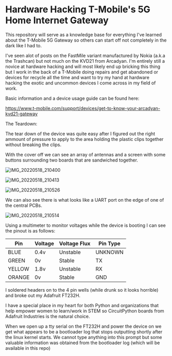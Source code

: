 # Hardware Hacking T-Mobile's 5G Home Internet Gateway
This repository will serve as a knowledge base for everything I've learned about the T-Mobile 5G Gateway so others can start off not completely in the dark like I had to. 

I've seen alot of posts on the FastMile variant manufactured by Nokia (a.k.a the Trashcan) but not much on the KVD21 from Arcadyan. I'm entirely still a novice at hardware hacking and will most likely end up bricking this thing but I work in the back of a T-Mobile doing repairs and get abandoned or devices for recycle all the time and want to try my hand at hardware hacking the exotic and uncommon devices I come across in my field of work.

Basic information and a device usage guide can be found here:

https://www.t-mobile.com/support/devices/get-to-know-your-arcadyan-kvd21-gateway

The Teardown:

The tear down of the device was quite easy after I figured out the right ammount of pressure to apply to the area holding the plastic clips together without breaking the clips.

With the cover off we can see an array of antennas and a screen with some buttons surrounding two boards that are sandwiched together.

![IMG_20220518_210400](https://user-images.githubusercontent.com/92492482/175692799-b68fd6c1-a8f9-4520-a50d-39958ae366f3.png)

![IMG_20220518_210413](https://user-images.githubusercontent.com/92492482/175694122-59f8567f-6b46-49eb-967e-7f1ea05e275c.png)

![IMG_20220518_210526](https://user-images.githubusercontent.com/92492482/175694199-8049059e-754c-4587-a53c-4880693781cb.png)


We can also see there is what looks like a UART port on the edge of one of the central PCBs.

![IMG_20220518_210514](https://user-images.githubusercontent.com/92492482/175694322-6ba9bcff-d275-49ff-9e5e-a8e5f327c623.png)

Using a multimeter to monitor voltages while the device is booting I can see the pinout is as follows:

Pin    | Voltage | Voltage Flux | Pin Type
-------|---------|--------------|---------
BLUE   | 0.4v    | Unstable     | UNKNOWN
GREEN  | 0v      | Stable       | TX
YELLOW | 1.8v    | Unstable     | RX
ORANGE | 0v      | Stable       | GND

I soldered headers on to the 4 pin wells (while drunk so it looks horrible) and broke out my Adafruit FT232H. 

I have a special place in my heart for both Python and organizations that help empower women to learn/work in STEM so CircuitPython boards from Adafruit Industries is the natural choice.

When we open up a tty serial on the FT232H and power the device on we get what appears to be a bootloader log that stops outputting shortly after the linux kernel starts. 
We cannot type anything into this prompt but some valuable information was obtained from the bootloader log (which will be available in this repo)
